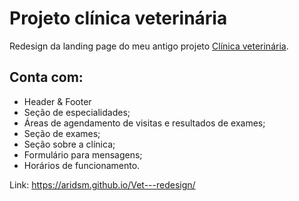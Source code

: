 # Projeto clínica veterinária

Redesign da landing page do meu antigo projeto [Clínica veterinária]().

## Conta com:

- Header & Footer
- Seção de especialidades;
- Áreas de agendamento de visitas e resultados de exames;
- Seção de exames;
- Seção sobre a clínica;
- Formulário para mensagens;
- Horários de funcionamento.

Link: https://aridsm.github.io/Vet---redesign/
